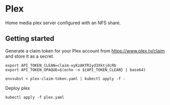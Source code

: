 Plex 
====

Home media plex server configured with an NFS share.

## Getting started

Generate a claim token for your Plex account from https://www.plex.tv/claim and store it as a secret.

```
export API_TOKEN_CLEAN=claim-xyKzAKfR1yd3XktjdcRb
export API_TOKEN_OPAQUE=$(echo -n ${API_TOKEN_CLEAN} | base64)

envsubst < plex-claim-token.yaml | kubectl apply -f -
```

Deploy plex
```
kubectl apply -f plex.yaml
```

